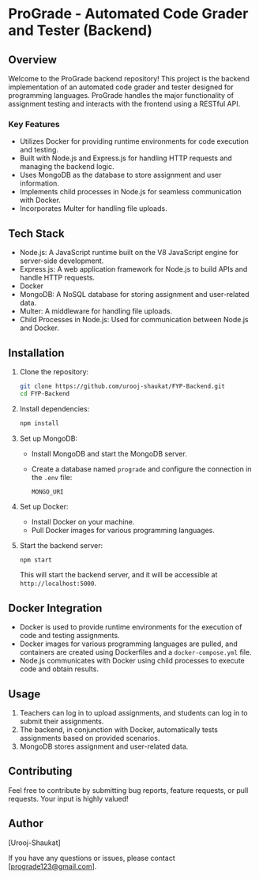 # ProGrade - Automated Code Grader and Tester (Backend)

## Overview

Welcome to the ProGrade backend repository! This project is the backend implementation of an automated code grader and tester designed for programming languages. ProGrade handles the major functionality of assignment testing and interacts with the frontend using a RESTful API.

### Key Features

- Utilizes Docker for providing runtime environments for code execution and testing.
- Built with Node.js and Express.js for handling HTTP requests and managing the backend logic.
- Uses MongoDB as the database to store assignment and user information.
- Implements child processes in Node.js for seamless communication with Docker.
- Incorporates Multer for handling file uploads.

## Tech Stack

- Node.js: A JavaScript runtime built on the V8 JavaScript engine for server-side development.
- Express.js: A web application framework for Node.js to build APIs and handle HTTP requests.
- Docker
- MongoDB: A NoSQL database for storing assignment and user-related data.
- Multer: A middleware for handling file uploads.
- Child Processes in Node.js: Used for communication between Node.js and Docker.

## Installation

1. Clone the repository:

   ```bash
   git clone https://github.com/urooj-shaukat/FYP-Backend.git
   cd FYP-Backend
   ```

2. Install dependencies:

   ```bash
   npm install
   ```

3. Set up MongoDB:
   - Install MongoDB and start the MongoDB server.
   - Create a database named `prograde` and configure the connection in the `.env` file:

     ```env
     MONGO_URI
     ```

4. Set up Docker:
   - Install Docker on your machine.
   - Pull Docker images for various programming languages.

5. Start the backend server:

   ```bash
   npm start
   ```

   This will start the backend server, and it will be accessible at `http://localhost:5000`.

## Docker Integration

- Docker is used to provide runtime environments for the execution of code and testing assignments.
- Docker images for various programming languages are pulled, and containers are created using Dockerfiles and a `docker-compose.yml` file.
- Node.js communicates with Docker using child processes to execute code and obtain results.

## Usage

1. Teachers can log in to upload assignments, and students can log in to submit their assignments.
2. The backend, in conjunction with Docker, automatically tests assignments based on provided scenarios.
3. MongoDB stores assignment and user-related data.

## Contributing

Feel free to contribute by submitting bug reports, feature requests, or pull requests. Your input is highly valued!

## Author

[Urooj-Shaukat]

If you have any questions or issues, please contact [prograde123@gmail.com].
